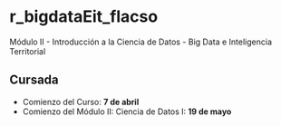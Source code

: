 # r_bigdataEit_flacso
Módulo II - Introducción a la Ciencia de Datos - Big Data e Inteligencia Territorial

## Cursada

- Comienzo del Curso: **7 de abril**
- Comienzo del Módulo II: Ciencia de Datos I: **19 de mayo**
